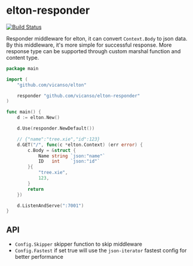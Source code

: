 # elton-responder

[![Build Status](https://img.shields.io/travis/vicanso/elton-responder.svg?label=linux+build)](https://travis-ci.org/vicanso/elton-responder)

Responder middleware for elton, it can convert `Context.Body` to json data. By this middleware, it's more simple for successful response. More response type can be supported through custom marshal function and content type.


```go
package main

import (
	"github.com/vicanso/elton"

	responder "github.com/vicanso/elton-responder"
)

func main() {
	d := elton.New()

	d.Use(responder.NewDefault())

	// {"name":"tree.xie","id":123}
	d.GET("/", func(c *elton.Context) (err error) {
		c.Body = &struct {
			Name string `json:"name"`
			ID   int    `json:"id"`
		}{
			"tree.xie",
			123,
		}
		return
	})

	d.ListenAndServe(":7001")
}
```

## API

- `Config.Skipper` skipper function to skip middleware
- `Config.Fastest` if set true will use the `json-iterator` fastest config for better performance